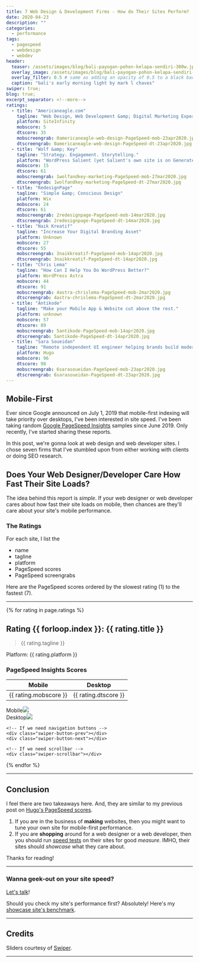 ```yaml
---
title: 7 Web Design & Development Firms - How do Their Sites Perform?
date: 2020-04-23
description: ""
categories:
  - performance
tags:
  - pagespeed
  - webdesign
  - webdev
header:
  teaser: /assets/images/blog/bali-payogan-pohon-kelapa-sendiri-300w.jpg
  overlay_image: /assets/images/blog/bali-payogan-pohon-kelapa-sendiri-1280w.jpg
  overlay_filter: 0.5 # same as adding an opacity of 0.5 to a black background
  caption: "bali's early morning light by mark l chaves"
swiper: true;
blog: true;
excerpt_separator: <!--more-->
ratings:
  - title: "Americaneagle.com"
    tagline: "Web Design, Web Development &amp; Digital Marketing Expertise"
    platform: SiteInfinity
    mobscore: 5
    dtscore: 35
    mobscreengrab: 0americaneagle-web-design-PageSpeed-mob-23apr2020.jpg
    dtscreengrab: 0americaneagle-web-design-PageSpeed-dt-23apr2020.jpg
  - title: "Wolf &amp; Key"
    tagline: "Strategy. Engagement. Storytelling."
    platform: "WordPress Salient (yet Salient's own site is on GeneratePress)"
    mobscore: 15
    dtscore: 61
    mobscreengrab: 1wolfandkey-marketing-PageSpeed-mob-27mar2020.jpg
    dtscreengrab: 1wolfandkey-marketing-PageSpeed-dt-27mar2020.jpg
  - title: "RedesignPage"
    tagline: "Simple &amp; Conscious Design"
    platform: Wix
    mobscore: 24
    dtscore: 61
    mobscreengrab: 2redesignpage-PageSpeed-mob-14mar2020.jpg
    dtscreengrab: 2redesignpage-PageSpeed-dt-14mar2020.jpg
  - title: "Naik Kreatif"
    tagline: "Increase Your Digital Branding Asset"
    platform: Unknown
    mobscore: 27
    dtscore: 55
    mobscreengrab: 3naikkreatif-PageSpeed-mob-14apr2020.jpg
    dtscreengrab: 3naikkreatif-PageSpeed-dt-14apr2020.jpg
  - title: "Chris Lema"
    tagline: "How Can I Help You Do WordPress Better?"
    platform: WordPress Astra
    mobscore: 44
    dtscore: 91
    mobscreengrab: 4astra-chrislema-PageSpeed-mob-2mar2020.jpg
    dtscreengrab: 4astra-chrislema-PageSpeed-dt-2mar2020.jpg
  - title: "Antikode"
    tagline: "Make your Mobile App & Website cut above the rest."
    platform: unknown
    mobscore: 57
    dtscore: 89
    mobscreengrab: 5antikode-PageSpeed-mob-14apr2020.jpg
    dtscreengrab: 5antikode-PageSpeed-dt-14apr2020.jpg
  - title: "Sara Soueidan"
    tagline: "Remote independent UI engineer helping brands build modern, resilient, and inclusive user interfaces"
    platform: Hugo
    mobscore: 96
    dtscore: 98
    mobscreengrab: 6sarasoueidan-PageSpeed-mob-23apr2020.jpg
    dtscreengrab: 6sarasoueidan-PageSpeed-dt-23apr2020.jpg
---
```

## Mobile-First

Ever since Google announced on July 1, 2019 that mobile-first <!--more-->indexing will take priority over desktops, I've been interested in site speed. I've been taking random [Google PageSpeed Insights](https://developers.google.com/speed/pagespeed/insights/) samples since June 2019. Only recently, I've started sharing these reports.

In this post, we're gonna look at web design and web developer sites. I chose seven firms that I've stumbled upon from either working with clients or doing SEO research.

## Does Your Web Designer/Developer Care How Fast Their Site Loads? 

The idea behind this report is _simple_. If your web designer or web developer cares about how fast their site loads on mobile, then chances are they'll care about your site's mobile performance.

### The Ratings

For each site, I list the
- name
- tagline
- platform
- PageSpeed scores
- PageSpeed screengrabs

Here are the PageSpeed scores ordered by the slowest rating (1) to the fastest (7). 

---

{% for rating in page.ratings %}

## Rating {{ forloop.index }}: {{ rating.title }}

> {{ rating.tagline }}

Platform: {{ rating.platform }}

### PageSpeed Insights Scores

Mobile | Desktop
------ | -------
{{ rating.mobscore }} | {{ rating.dtscore }}

<!-- Slider main container -->
<div class="swiper-container">
    <!-- Additional required wrapper -->
    <div class="swiper-wrapper">
        <!-- Slides -->
        <div class="swiper-slide">Mobile<img src="/assets/images/performance/{{ rating.mobscreengrab }}"></div>
        <div class="swiper-slide">Desktop<img src="/assets/images/performance/{{ rating.dtscreengrab }}"></div>
    </div>
    <!-- If we need pagination -->
    <div class="swiper-pagination"></div>

    <!-- If we need navigation buttons -->
    <div class="swiper-button-prev"></div>
    <div class="swiper-button-next"></div>

    <!-- If we need scrollbar -->
    <div class="swiper-scrollbar"></div>
</div>

{% endfor %}

---

## Conclusion

I feel there are two takeaways here. And, they are similar to my previous post on [Hugo's PageSpeed scores](/performance/hugo-pagespeed/).

1. If you are in the business of **making** websites, then you might want to tune your own site for mobile-first performance.
2. If you are **shopping** around for a web designer or a web developer, then you should run [speed tests](https://developers.google.com/speed/pagespeed/insights/) on their sites for good _measure_. IMHO, their sites should _showcase_ what they care about.

Thanks for reading!

---

### Wanna geek-out on your site speed? 

[Let's talk](https://www.caughtmyeye.cc/)!

Should you check my site's performance first? Absolutely! Here's my [showcase site's benchmark](/performance/hugo-pagespeed#benchmark). 

---

## Credits

Sliders courtesy of [Swiper](https://swiperjs.com/).

---
